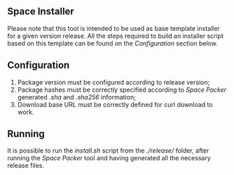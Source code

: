 Space Installer
---------------

Please note that this tool is intended to be used as base template installer for a given version release. All the steps required to build an installer script based on this template can be found on the _Configuration_ section below.

## Configuration

1. Package version must be configured according to release version;
2. Package hashes must be correctly specified according to _Space Packer_ generated _.sha_ and _.sha256_ information;
3. Download base URL must be correctly defined for curl download to work.

## Running

It is possible to run the _install.sh_ script from the _./release/<version>_ folder, after running the _Space Packer_ tool and having generated all the necessary release files.

